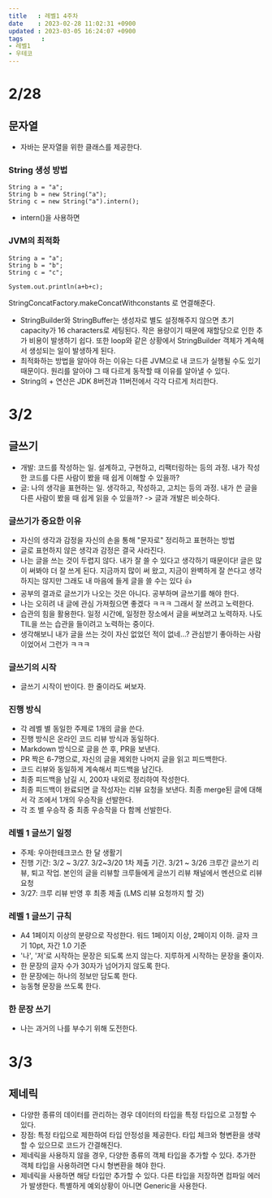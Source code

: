 ```yaml
---
title   : 레벨1 4주차 
date    : 2023-02-28 11:02:31 +0900
updated : 2023-03-05 16:24:07 +0900
tags     : 
- 레벨1
- 우테코
---
```

# 2/28
## 문자열
- 자바는 문자열을 위한 클래스를 제공한다.
### String 생성 방법
```
String a = "a";
String b = new String("a");
String c = new String("a").intern();
```
- intern()을 사용하면 
  
### JVM의 최적화
```
String a = "a";
String b = "b";
String c = "c";

System.out.println(a+b+c);
```

StringConcatFactory.makeConcatWithconstants 로 연결해준다.
- StringBuilder와 StringBuffer는 생성자로 별도 설정해주지 않으면 초기 capacity가 16 characters로 세팅된다. 작은 용량이기 때문에 재할당으로 인한 추가 비용이 발생하기 쉽다. 또한 loop와 같은 상황에서 StringBuilder 객체가 계속해서 생성되는 일이 발생하게 된다.
- 최적화하는 방법을 알아야 하는 이유는 다른 JVM으로 내 코드가 실행될 수도 있기 때문이다. 원리를 알아야 그 때 다르게 동작할 때 이유를 알아낼 수 있다.
- String의 + 연산은 JDK 8버전과 11버전에서 각각 다르게 처리한다.

# 3/2
## 글쓰기
- 개발: 코드를 작성하는 일. 설계하고, 구현하고, 리팩터링하는 등의 과정. 내가 작성한 코드를 다른 사람이 봤을 때 쉽게 이해할 수 있을까?
- 글: 나의 생각을 표현하는 일. 생각하고, 작성하고, 고치는 등의 과정. 내가 쓴 글을 다른 사람이 봤을 때 쉽게 읽을 수 있을까?
-> 글과 개발은 비슷하다.

### 글쓰기가 중요한 이유
- 자신의 생각과 감정을 자신의 손을 통해 "문자로" 정리하고 표현하는 방법
- 글로 표현하지 않은 생각과 감정은 결국 사라진다.
- 나는 글을 쓰는 것이 두렵지 않다. 내가 잘 쓸 수 있다고 생각하기 때문이다! 글은 많이 써봐야 더 잘 쓰게 된다. 지금까지 많이 써 왔고, 지금이 완벽하게 잘 쓴다고 생각하지는 않지만 그래도 내 마음에 들게 글을 쓸 수는 있다 👍
- 공부의 결과로 글쓰기가 나오는 것은 아니다. 공부하며 글쓰기를 해야 한다.
- 나는 오히려 내 글에 관심 가져줬으면 좋겠다 ㅋㅋㅋ 그래서 잘 쓰려고 노력한다.
- 습관의 힘을 활용한다. 일정 시간에, 일정한 장소에서 글을 써보려고 노력하자. 나도 TIL을 쓰는 습관을 들이려고 노력하는 중이다.
- 생각해보니 내가 글을 쓰는 것이 자신 없었던 적이 없네...? 관심받기 좋아하는 사람이었어서 그런가 ㅋㅋㅋ

### 글쓰기의 시작
- 글쓰기 시작이 반이다. 한 줄이라도 써보자.

### 진행 방식
- 각 레벨 별 동일한 주제로 1개의 글을 쓴다.
- 진행 방식은 온라인 코드 리뷰 방식과 동일하다.
- Markdown 방식으로 글을 쓴 후, PR을 보낸다.
- PR 짝은 6-7명으로, 자신의 글을 제외한 나머지 글을 읽고 피드백한다.
- 코드 리뷰와 동일하게 계속해서 피드백을 남긴다.
- 최종 피드백을 남길 시, 200자 내외로 정리하여 작성한다.
- 최종 피드백이 완료되면 글 작성자는 리뷰 요청을 보낸다. 최종 merge된 글에 대해서 각 조에서 1개의 우승작을 선발한다.
- 각 조 별 우승작 중 최종 우승작을 다 함께 선발한다.

### 레벨 1 글쓰기 일정
- 주제: 우아한테크코스 한 달 생활기
- 진행 기간: 3/2 ~ 3/27. 3/2~3/20 1차 제출 기간. 3/21 ~ 3/26 크루간 글쓰기 리뷰, 퇴고 작업. 본인의 글을 리뷰할 크루들에게 글쓰기 리뷰 채널에서 멘션으로 리뷰 요청
- 3/27: 크루 리뷰 반영 후 최종 제출 (LMS 리뷰 요청까지 할 것)

### 레벨 1 글쓰기 규칙
- A4 1페이지 이상의 분량으로 작성한다. 워드 1페이지 이상, 2페이지 이하. 글자 크기 10pt, 자간 1.0 기준
- '나', '저'로 시작하는 문장은 되도록 쓰지 않는다. 지루하게 시작하는 문장을 줄이자.
- 한 문장의 글자 수가 30자가 넘어가지 않도록 한다.
- 한 문장에는 하나의 정보만 담도록 한다.
- 능동형 문장을 쓰도록 한다.

### 한 문장 쓰기
- 나는 과거의 나를 부수기 위해 도전한다.

# 3/3
## 제네릭
- 다양한 종류의 데이터를 관리하는 경우 데이터의 타입을 특정 타입으로 고정할 수 있다.
- 장점: 특정 타입으로 제한하여 타입 안정성을 제공한다. 타입 체크와 형변환을 생략할 수 있으므로 코드가 간결해진다.
- 제네릭을 사용하지 않을 경우, 다양한 종류의 객체 타입을 추가할 수 있다. 추가한 객체 타입을 사용하려면 다시 형변환을 해야 한다.
- 제네릭을 사용하면 해당 타입만 추가할 수 있다. 다른 타입을 저장하면 컴파일 에러가 발생한다. 특별하게 예외상황이 아니면 Generic을 사용한다.
